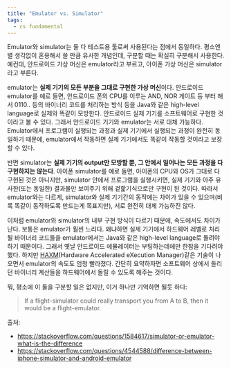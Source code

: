 ```yaml
---
title: "Emulator vs. Simulator"
tags:
  - cs fundamental
---
```


Emulator와 simulator는 둘 다 테스트용 툴로써 사용된다는 점에서 동일하다. 평소엔 별 생각없이 혼용해서 쓸 만큼 유사한 개념인데, 구분할 때는 확실히 구분해서 사용한다. 예컨대, 안드로이드 가상 머신은 emulator라고 부르고, 아이폰 가상 머신은 simulator라고 부른다.

emulator는 **실제 기기의 모든 부분을 그대로 구현한 가상 머신**이다. 안드로이드 emulator를 예로 들면, 안드로이드 폰의 CPU를 이루는 AND, NOR 게이트 등 부터 해서 0110.. 등의 바이너리 코드를 처리하는 방식 등을 Java와 같은 high-level language로 실제와 똑같이 모방한다. 안드로이드 실제 기기를 소프트웨어로 구현한 것이라고 볼 수 있다. 그래서 안드로이드 기기와 emulator는 서로 대체 가능하다. Emulator에서 프로그램이 실행되는 과정과 실제 기기에서 실행되는 과정이 완전히 동일하기 때문에, emulator에서 작동하면 실제 기기에서도 똑같이 작동할 것이라고 보장할 수 있다.

반면 simulator는 **실제 기기의 output만 모방할 뿐, 그 안에서 일어나는 모든 과정을 다 구현하지는 않는다**. 아이폰 simulator를 예로 들면, 아이폰의 CPU와 OS가 그대로 다 구현된 것은 아니지만, simulator 안에서 프로그램을 실행시키면, 실제 기기와 아주 유사한(또는 동일한) 결과물만 보여주기 위해 겉핥기식으로만 구현이 된 것이다. 따라서 emulator와는 다르게, simulator와 실제 기기간의 동작에는 차이가 있을 수 있으며(비록 똑같이 동작하도록 만드는게 목표지만), 서로 완전히 대체 가능하진 않다.

이처럼 emulator와 simulator의 내부 구현 방식이 다르기 때문에, 속도에서도 차이가 난다. 보통은 emulator가 훨씬 느리다. 왜냐하면 실제 기기에서 하드웨어 레벨로 처리될 바이너리 코드들을 emulator에서는 Java와 같은 high-level language로 돌려야하기 때문이다. 그래서 옛날 안드로이드 에뮬레이터는 부팅하는데에만 한참을 기다려야했다. 하지만 [HAXM](https://software.intel.com/en-us/articles/intel-hardware-accelerated-execution-manager-intel-haxm)(Hardware Accelerated eXecution Manager)같은 기술이 나오면서 emulator의 속도도 엄청 빨라졌다. 간단히 요약하자면 소프트웨어 상에서 돌리던 바이너리 계산들을 하드웨어에서 돌릴 수 있도록 해주는 것이다.

뭐, 평소에 이 둘을 구분할 일은 없지만, 이거 하나만 기억하면 될듯 하다:
> If a flight-simulator could really transport you from A to B, then it would be a flight-emulator.

출처:
- https://stackoverflow.com/questions/1584617/simulator-or-emulator-what-is-the-difference
- https://stackoverflow.com/questions/4544588/difference-between-iphone-simulator-and-android-emulator
